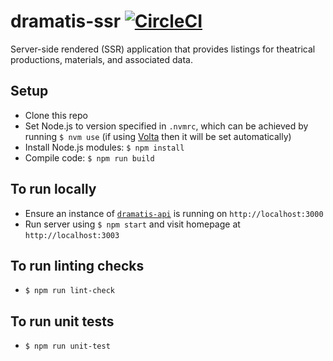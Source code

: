 # dramatis-ssr [![CircleCI](https://circleci.com/gh/andygout/dramatis-spa/tree/main.svg?style=svg)](https://circleci.com/gh/andygout/dramatis-ssr/tree/main)

Server-side rendered (SSR) application that provides listings for theatrical productions, materials, and associated data.

## Setup
- Clone this repo
- Set Node.js to version specified in `.nvmrc`, which can be achieved by running `$ nvm use` (if using [Volta](https://docs.volta.sh/guide/getting-started) then it will be set automatically)
- Install Node.js modules: `$ npm install`
- Compile code: `$ npm run build`

## To run locally
- Ensure an instance of [`dramatis-api`](https://github.com/andygout/dramatis-api) is running on `http://localhost:3000`
- Run server using `$ npm start` and visit homepage at `http://localhost:3003`

## To run linting checks
- `$ npm run lint-check`

## To run unit tests
- `$ npm run unit-test`
